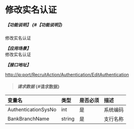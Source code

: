 # 修改实名认证

##### _【功能说明】_ {#【功能说明】}

修改实名认证

_**【应用场景】**_  
修改实名认证

_**【接口地址】**_

[http://ip:port/RecruitAction/Authentication/EditAuthentication](http://ip:port/RecruitAction/Authentication/EditAuthentication)

> #### _请求数据_ {#请求数据}

| 变量名 | 类型 | 是否必须 | 描述 |
| :--- | :--- | :--- | :--- |
| AuthenticationSysNo | int | 是 | 系统编码 |
| BankBranchName | string | 是 | 支行名称 |



